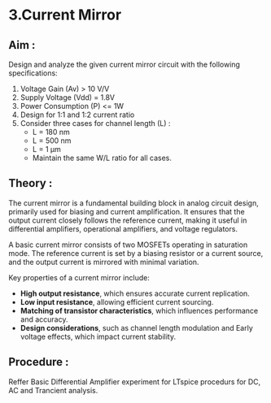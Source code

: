 # 3.Current Mirror

## Aim :
Design and analyze the given current mirror circuit with the following specifications:

1. Voltage Gain (Av) > 10 V/V
2. Supply Voltage (Vdd) = 1.8V
3. Power Consumption (P) <= 1W
4. Design for 1:1 and 1:2 current ratio
5. Consider three cases for channel length (L) :
   * L = 180 nm
   * L = 500 nm
   * L = 1 μm
   * Maintain the same W/L ratio for all cases.
## Theory :
The current mirror is a fundamental building block in analog circuit design, primarily used for biasing and current amplification. It ensures that the output current closely follows the reference current, making it useful in differential amplifiers, operational amplifiers, and voltage regulators.

A basic current mirror consists of two MOSFETs operating in saturation mode. The reference current is set by a biasing resistor or a current source, and the output current is mirrored with minimal variation.

Key properties of a current mirror include:
- **High output resistance**, which ensures accurate current replication.
- **Low input resistance**, allowing efficient current sourcing.
- **Matching of transistor characteristics**, which influences performance and accuracy.
- **Design considerations**, such as channel length modulation and Early voltage effects, which impact current stability.

## Procedure :

Reffer Basic Differential Amplifier experiment for LTspice procedurs for DC, AC and Trancient analysis.









